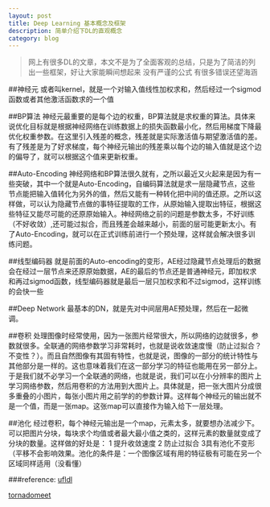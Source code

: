 ```yaml
---
layout: post
title: Deep Learning 基本概念及框架
description: 简单介绍下DL的直观概念
category: blog
---
```

>网上有很多DL的文章，本文不是为了全面客观的总结，只是为了简洁的列出一些框架，好让大家能瞬间想起来
>没有严谨的公式
>有很多错误还望海涵

##神经元
或者叫kernel，就是一个对输入值线性加权求和，然后经过一个sigmod函数或者其他激活函数求的一个值

##BP算法
神经元最重要的是每个边的权重，BP算法就是求权重的算法。具体来说优化目标就是根据神经网络在训练数据上的损失函数最小化，然后用梯度下降最优化权重参数。在这里引入残差的概念，残差就是实际激活值与期望激活值的差。有了残差是为了好求梯度，每个神经元输出的残差乘以每个边的输入值就是这个边的偏导了，就可以根据这个值来更新权重。

##Auto-Encoding
神经网络和BP算法很久就有，之所以最近又火起来是因为有一些突破，其中一个就是Auto-Encoding，自编码算法就是求一层隐藏节点，这些节点能把输入值转化为另外的值，然后又能有一种转化把中间的值还原。之所以这样做，可以认为隐藏节点做的事特征提取的工作，从原始输入提取出特征，根据这些特征又能尽可能的还原原始输入。神经网络之前的问题是参数太多，不好训练（不好收敛）,还可能过拟合，而且残差会越来越小，前面的层可能更新太小。有了Auto-Encoding，就可以在正式训练前进行一个预处理，这样就会解决很多训练问题。

##线型编码器
就是前面的Auto-encoding的变形，AE经过隐藏节点处理后的数据会在经过一层节点来还原原始数据，AE的最后的节点还是普通神经元，即加权求和再过sigmod函数，线型编码器就是最后一层只加权求和不过sigmod，这样训练的会快一些

##Deep Network
最基本的DN，就是先对中间层用AE预处理，然后在一起微调。

##卷积
处理图像时经常使用，因为一张图片经常很大，所以网络的边就很多，参数就很多。全联通的网络参数学习非常耗时，也就是说收敛速度慢（防止过拟合？不变性？）。而且自然图像有其固有特性，也就是说，图像的一部分的统计特性与其他部分是一样的。这也意味着我们在这一部分学习的特征也能用在另一部分上。于是我们就不必学习一个全联通的网络，也就是说，我们可以在小分辨率的图片上学习网络参数，然后用卷积的方法用到大图片上。具体就是，把一张大图片分成很多重叠的小图片，每张小图片用之前学的的参数计算。这样每个神经元的输出就不是一个值，而是一张map。这张map可以直接作为输入给下一层处理。

##池化
经过卷积，每个神经元输出是一个map，元素太多，就要想办法减少下。可以把图片分块，每块求个均值或者最大最小值之类的，这样元素的数量就变成了分块的数量。这样做的好处是： 1 提升收敛速度 2 防止过拟合 3具有池化不变形（平移不会影响效果。池化的条件是：一个图像区域有用的特征极有可能在另一个区域同样适用（没看懂）


###reference:
[ufldl][]

[tornadomeet][]




[ufldl]:    http://deeplearning.stanford.edu/wiki/index.php/UFLDL%E6%95%99%E7%A8%8B  "standford dl 教程"
[tornadomeet]:	http://www.cnblogs.com/tornadomeet/	"tornadomeet的博客"
